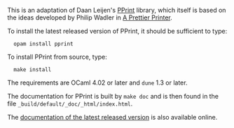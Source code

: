 This is an adaptation of Daan Leijen's
[PPrint](https://hackage.haskell.org/package/wl-pprint)
library, which itself is based on the ideas developed by Philip Wadler in
[A Prettier Printer](http://homepages.inf.ed.ac.uk/wadler/papers/prettier/prettier.pdf).

To install the latest released version of PPrint, it should be sufficient to type:
```
  opam install pprint
```

To install PPrint from source, type:
```
  make install
```
The requirements are OCaml 4.02 or later and `dune` 1.3 or later.

The documentation for PPrint is built by `make doc` and is then found in the
file `_build/default/_doc/_html/index.html`.

The [documentation of the latest released
version](http://cambium.inria.fr/~fpottier/pprint/doc/pprint/PPrint/index.html)
is also available online.
